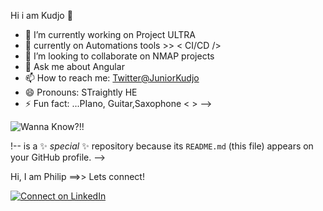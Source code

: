  Hi i am Kudjo 👋



- 🔭 I’m currently working on Project ULTRA
- 🌱 currently on Automations tools >> < CI/CD />
- 👯 I’m looking to collaborate on NMAP projects
- 💬 Ask me about Angular 
- 📫 How to reach me: [Twitter@JuniorKudjo](https://twitter.com/KOJOskillions)
- 😄 Pronouns: STraightly HE
- ⚡ Fun fact: ...PIano, Guitar,Saxophone < >
-->


![Wanna Know?!!](https://github-readme-stats.vercel.app/api?username=jkudjo&&show_icons=true&title_color=ffffff&icon_color=bb2acf&text_color=daf7dc&bg_color=151515)


!--
 is a ✨ _special_ ✨ repository because its `README.md` (this file) appears on your GitHub profile.
-->

Hi, I am Philip ==>> Lets connect!



[![Connect on LinkedIn](https://img.shields.io/badge/connect-%230077B5.svg?&style=for-the-badge&logo=linkedin)](https://www.linkedin.com/in/philip-kumah-junior/)
<br />
